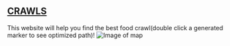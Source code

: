 
## [CRAWLS](https://crawls-iota.vercel.app/)
This website will help you find the best food crawl(double click a generated marker to see optimized path)!
![Image of map](https://gcdnb.pbrd.co/images/B5im4ghj3fqU.png?o=1)
